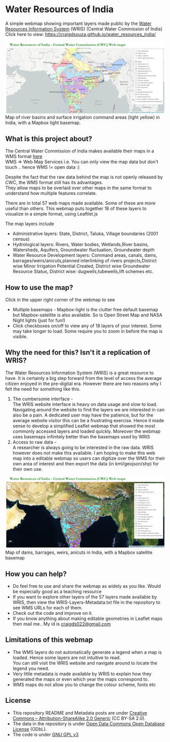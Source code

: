 # Water Resources of India
A simple webmap showing important layers made public by the [Water Resources Information System](http://www.india-wris.nrsc.gov.in/WMSServicesApp.html) (WRIS) (Central Water Commission of India)<br>
Click here to view: https://craigdsouza.github.io/water_resources_india/

![Preview showing river basins and command areas](/images/river-basins-and-command-areas.PNG)
Map of river basins and surface irrigation command areas (light yellow) in India, with a Mapbox light basemap.

## What is this project about?<br> 
The Central Water Commission of India makes available their maps in a WMS format [here](http://www.india-wris.nrsc.gov.in/WMSServicesApp.html)<br>
WMS => Web Map Services i.e. You can only view the map data but don't touch .. hence WMS != open data :)<br>

Despite the fact that the raw data behind the map is not openly released by CWC, the WMS format still has its advantages.<br>
They allow maps to be overlaid over other maps in the same format to understand how multiple features correlate.

There are in total 57 web maps made available. Some of these are more useful than others. This webmap puts together 18 of these layers to visualize in a simple format, using Leaftlet.js

The map layers include
* Administrative layers: State, District, Taluka, Village boundaries (2001 census)
* Hydrological layers: Rivers, Water bodies, Wetlands,River basins, Watersheds, Aquifers, Groundwater fluctuation, Groundwater depth
* Water Resource Development layers: Command areas, canals, dams, barrages/weirs/anicuts,planned interlinking of rivers projects,District wise Minor Irrigation Potential Created, District wise Groundwater Resource Status, District wise: dugwells,tubewells,lift schemes etc.

## How to use the map?
Click in the upper right corner of the webmap to see
* Multiple basemaps - Mapbox-light is the clutter free default basemap but Mapbox-satellite is also available. So is Open Street Map and NASA Night lights (just for fun!)
* Click checkboxes on/off to view any of 18 layers of your interest. Some may take longer to load. Some require you to zoom in before the map is visible.

## Why the need for this? Isn't it a replication of WRIS?
The Water Resources Information System (WRIS) is a great resource to have. It is certainly a big step forward from the level of access the average citizen enjoyed in the pre-digital era. However there are two reasons why I felt the need for something like this.<br>
1. The cumbersome interface -<br>The WRIS website interface is heavy on data usage and slow to load. Navigating around the website to find the layers we are interested in can also be a pain. A dedicated user may have the patience, but for the average website visitor this can be a frustrating exercise. Hence it made sense to develop a simplified Leaflet webmap that showed the most commonly accessed layers and loaded quickly. Moreover the webmap uses basemaps infinitely better than the basemaps used by WRIS<br>
2. Access to raw data -<br>A researcher is always going to be interested in the raw data. WRIS however does not make this available. I am hoping to make this web map into a editable webmap so users can digitize over the WMS for their own area of interest and then export the data (in kml/geojson/shp) for their own use.

![Map of Dams-Barrages-Weirs-Anicuts](/images/dams-barrages-weirs-anicuts.PNG)
Map of dams, barrages, weirs, anicuts in India, with a Mapbox satellite basemap

## How you can help?
* Do feel free to use and share the webmap as widely as you like. Would be especially good as a teaching resource
* If you want to explore other layers of the 57 layers made available by WRIS, then view the WRIS-Layers-Metadata.txt file in the repository to see WMS URLs for each of them.<br>
* Check out the code and improve on it.
* If you know anything about making editable geometries in Leaflet maps then mail me.. My id is craigds022@gmail.com

## Limitations of this webmap
* The WMS layers do not automatically generate a legend when a map is loaded. Hence some layers are not intuitive to read.<br>
You can still visit the WRIS website and navigate around to locate the legend you need.
* Very little metadata is made available by WRIS to explain how they generated the maps or even which year the maps correspond to.
* WMS maps do not allow you to change the colour scheme, fonts etc

## License
* This repository README and Metadata posts are under [Creative Commons – Attribution-ShareAlike 2.0 Generic](https://creativecommons.org/licenses/by-sa/2.0/?) (CC BY-SA 2.0).
* The data in the repository is under [Open Data Commons Open Database License](http://opendatacommons.org/licenses/odbl/summary/) (ODbL).
* The code is under [GNU GPL v3](https://tldrlegal.com/license/gnu-general-public-license-v3-(gpl-3))
